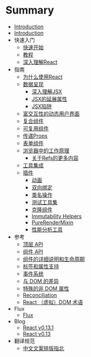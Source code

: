 # Summary

* [Introduction](.README.md)
* [Introduction](.README.md/readme.md)
* 快速入门
   * [快速开始](zh/docs/getting-started.md)
   * [教程](zh/docs/tutorial.md)
   * [深入理解React](zh/docs/thinking-in-react.md)
* 指南
   * [为什么使用React](zh/docs/01-why-react.md)
   * [数据呈现](zh/docs/02-displaying-data.md)
       * [深入理解JSX](zh/docs/02.1-jsx-in-depth.md)
       * [JSX的延展属性](zh/docs/02.2-jsx-spread.md)
       * [JSX陷阱](zh/docs/02.3-jsx-gotchas.md)
   * [富交互性的动态用户界面](zh/docs/03-interactivity-and-dynamic-uis.md)
   * [复合组件](zh/docs/04-multiple-components.md)
   * [可复用组件](zh/docs/05-reusable-components.md)
   * [传递Props](zh/docs/06-transferring-props.md)
   * [表单组件](zh/docs/07-forms.md)
   * [浏览器中的工作原理](zh/docs/08-working-with-the-browser.md)
       * [关于Refs的更多内容](zh/docs/08.1-more-about-refs.md)
   * [工具集成](zh/docs/09-tooling-integration.md)
   * [插件](zh/docs/10-addons.md)
       * [动画](zh/docs/10.1-animation.md)
       * [双向绑定](zh/docs/10.2-form-input-binding-sugar.md)
       * [类名操作](zh/docs/10.3-class-name-manipulation.md)
       * [测试工具集](zh/docs/10.4-test-utils.md)
       * [克隆组件](zh/docs/10.5-clone-with-props.md)
       * [Immutability Helpers](zh/docs/10.6-update.md)
       * [PureRenderMixin](zh/docs/10.7-pure-render-mixin.md)
       * [性能分析工具](zh/docs/10.8-perf.md)
* 参考
   * [顶层 API](zh/docs/ref-01-top-level-api.md)
   * [组件 API](zh/docs/ref-02-component-api.md)
   * [组件的详细说明和生命周期](zh/docs/ref-03-component-specs.md)
   * [标签和属性支持](zh/docs/ref-04-tags-and-attributes.md)
   * [事件系统](zh/docs/ref-05-events.md)
   * [与 DOM 的差异](zh/docs/ref-06-dom-differences.md)
   * [特殊的非 DOM 属性](zh/docs/ref-07-special-non-dom-attributes.md)
   * [Reconciliation](zh/docs/ref-08-reconciliation.md)
   * [React （虚拟）DOM 术语](zh/docs/ref-09-glossary.md)
* Flux
   * [Flux](zh/docs/flux-overview.md)
* Blog
   * [React v0.13.1](zh/_posts/2015-03-16-react-v0.13.1.md)
   * [React v0.13](zh/_posts/2015-03-10-react-v0.13.md)
* 翻译规范
   * [中文文案排版指北](https:/github.com/sparanoid/chinese-copywriting-guidelines)

